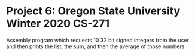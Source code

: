 # Project 6: Oregon State University Winter 2020 CS-271

Assembly program which requests 10 32 bit signed integers
from the user and then prints the list, the sum, and then
the average of those numbers
